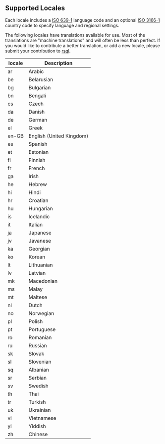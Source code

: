 ## Supported Locales

Each locale includes a [ISO 639-1](https://www.iso.org/iso-639-language-code) language code and an optional
[ISO 3166-1](https://www.iso.org/iso-3166-country-codes.html) country code to specify language and regional
settings.

The following locales have translations available for use. Most of the translations are "machine translations" and will
often be less than perfect. If you would like to contribute a better translation, or add a new locale, please submit
your contribution to [rsql](https://github.com/theseus-rs/rsql).

| locale | Description              |
|--------|--------------------------|
| ar     | Arabic                   |
| be     | Belarusian               |
| bg     | Bulgarian                |
| bn     | Bengali                  |
| cs     | Czech                    |
| da     | Danish                   |
| de     | German                   |
| el     | Greek                    |
| en-GB  | English (United Kingdom) |
| es     | Spanish                  |
| et     | Estonian                 |
| fi     | Finnish                  |
| fr     | French                   |
| ga     | Irish                    |
| he     | Hebrew                   |
| hi     | Hindi                    |
| hr     | Croatian                 |
| hu     | Hungarian                |
| is     | Icelandic                |
| it     | Italian                  |
| ja     | Japanese                 |
| jv     | Javanese                 |
| ka     | Georgian                 |
| ko     | Korean                   |
| lt     | Lithuanian               |
| lv     | Latvian                  |
| mk     | Macedonian               |
| ms     | Malay                    |
| mt     | Maltese                  |
| nl     | Dutch                    |
| no     | Norwegian                |
| pl     | Polish                   |
| pt     | Portuguese               |
| ro     | Romanian                 |
| ru     | Russian                  |
| sk     | Slovak                   |
| sl     | Slovenian                |
| sq     | Albanian                 |
| sr     | Serbian                  |
| sv     | Swedish                  |
| th     | Thai                     |
| tr     | Turkish                  |
| uk     | Ukrainian                |
| vi     | Vietnamese               |
| yi     | Yiddish                  |
| zh     | Chinese                  |
